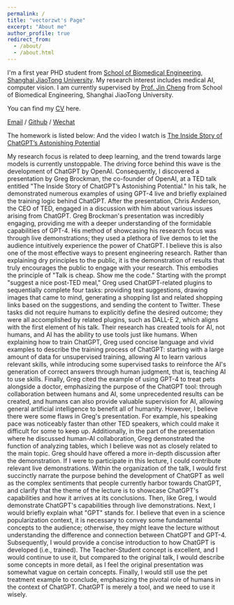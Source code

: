 ```yaml
---
permalink: /
title: "vectorzwt's Page"
excerpt: "About me"
author_profile: true
redirect_from: 
  - /about/
  - /about.html
---
```


I'm a first year PHD student from [School of Biomedical Engineering](https://bme.sjtu.edu.cn/), [Shanghai JiaoTong University](https://www.sjtu.edu.cn/). My research interest includes medical AI, computer vision. I am currently supervised by [Prof. Jin Cheng](https://bme.sjtu.edu.cn/Web/FacultyDetail/913) from School of Biomedical Engineering, Shanghai JiaoTong University.


You can find my [CV](../assets/Curriculum_Vitae.pdf) here.

[Email](mailto:zuweitao@sjtu.edu.cn) / [Github](https://github.com/vectorzwt) / [Wechat](../images/wechat.jpg) 

The homework is listed below: And the video I watch is [The Inside Story of ChatGPT’s Astonishing Potential](https://www.youtube.com/watch?v=C_78DM8fG6E&t=323s)

My research focus is related to deep learning, and the trend towards large models is currently unstoppable. The driving force behind this wave is the development of ChatGPT by OpenAI. Consequently, I discovered a presentation by Greg Brockman, the co-founder of OpenAI, at a TED talk entitled "The Inside Story of ChatGPT’s Astonishing Potential." In his talk, he demonstrated numerous examples of using GPT-4 live and briefly explained the training logic behind ChatGPT. After the presentation, Chris Anderson, the CEO of TED, engaged in a discussion with him about various issues arising from ChatGPT.
Greg Brockman's presentation was incredibly engaging, providing me with a deeper understanding of the formidable capabilities of GPT-4. His method of showcasing his research focus was through live demonstrations; they used a plethora of live demos to let the audience intuitively experience the power of ChatGPT. I believe this is also one of the most effective ways to present engineering research. Rather than explaining dry principles to the public, it is the demonstration of results that truly encourages the public to engage with your research. This embodies the principle of "Talk is cheap. Show me the code." Starting with the prompt "suggest a nice post-TED meal," Greg used ChatGPT-related plugins to sequentially complete four tasks: providing text suggestions, drawing images that came to mind, generating a shopping list and related shopping links based on the suggestions, and sending the content to Twitter. These tasks did not require humans to explicitly define the desired outcome; they were all accomplished by related plugins, such as DALL-E 2, which aligns with the first element of his talk. Their research has created tools for AI, not humans, and AI has the ability to use tools just like humans. When explaining how to train ChatGPT, Greg used concise language and vivid examples to describe the training process of ChatGPT: starting with a large amount of data for unsupervised training, allowing AI to learn various relevant skills, while introducing some supervised tasks to reinforce the AI's generation of correct answers through human judgment, that is, teaching AI to use skills. Finally, Greg cited the example of using GPT-4 to treat pets alongside a doctor, emphasizing the purpose of the ChatGPT tool: through collaboration between humans and AI, some unprecedented results can be created, and humans can also provide valuable supervision for AI, allowing general artificial intelligence to benefit all of humanity. However, I believe there were some flaws in Greg's presentation. For example, his speaking pace was noticeably faster than other TED speakers, which could make it difficult for some to keep up. Additionally, in the part of the presentation where he discussed human-AI collaboration, Greg demonstrated the function of analyzing tables, which I believe was not as closely related to the main topic. Greg should have offered a more in-depth discussion after the demonstration.
If I were to participate in this lecture, I could contribute relevant live demonstrations. Within the organization of the talk, I would first succinctly narrate the purpose behind the development of ChatGPT as well as the complex sentiments that people currently harbor towards ChatGPT, and clarify that the theme of the lecture is to showcase ChatGPT's capabilities and how it arrives at its conclusions. Then, like Greg, I would demonstrate ChatGPT's capabilities through live demonstrations. Next, I would briefly explain what "GPT" stands for. I believe that even in a science popularization context, it is necessary to convey some fundamental concepts to the audience; otherwise, they might leave the lecture without understanding the difference and connection between ChatGPT and GPT-4. Subsequently, I would provide a concise introduction to how ChatGPT is developed (i.e., trained). The Teacher-Student concept is excellent, and I would continue to use it, but compared to the original talk, I would describe some concepts in more detail, as I feel the original presentation was somewhat vague on certain concepts. Finally, I would still use the pet treatment example to conclude, emphasizing the pivotal role of humans in the context of ChatGPT. ChatGPT is merely a tool, and we need to use it wisely.

